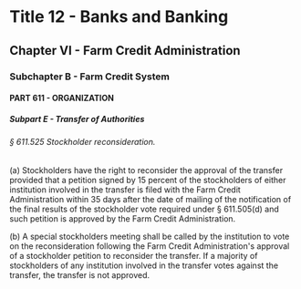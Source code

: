
# Title 12 - Banks and Banking
## Chapter VI - Farm Credit Administration
### Subchapter B - Farm Credit System
#### PART 611 - ORGANIZATION
##### Subpart E - Transfer of Authorities
###### § 611.525 Stockholder reconsideration.

(a) Stockholders have the right to reconsider the approval of the transfer provided that a petition signed by 15 percent of the stockholders of either institution involved in the transfer is filed with the Farm Credit Administration within 35 days after the date of mailing of the notification of the final results of the stockholder vote required under § 611.505(d) and such petition is approved by the Farm Credit Administration.

(b) A special stockholders meeting shall be called by the institution to vote on the reconsideration following the Farm Credit Administration's approval of a stockholder petition to reconsider the transfer. If a majority of stockholders of any institution involved in the transfer votes against the transfer, the transfer is not approved.
